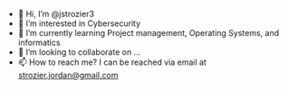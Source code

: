 - 👋 Hi, I’m @jstrozier3
- 👀 I’m interested in Cybersecurity
- 🌱 I’m currently learning Project management, Operating Systems, and informatics
- 💞️ I’m looking to collaborate on ...
- 📫 How to reach me? I can be reached via email at strozier.jordan@gmail.com

<!---
jstrozier3/jstrozier3 is a ✨ special ✨ repository because its `README.md` (this file) appears on your GitHub profile.
You can click the Preview link to take a look at your changes.
--->

